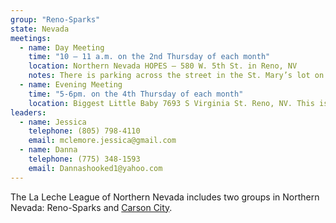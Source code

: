 ```yaml
---
group: "Reno-Sparks"
state: Nevada
meetings:
  - name: Day Meeting
    time: "10 – 11 a.m. on the 2nd Thursday of each month"
    location: Northern Nevada HOPES – 580 W. 5th St. in Reno, NV
    notes: There is parking across the street in the St. Mary’s lot on 5th, between Washington St. and Bell St. The meeting is in Conference Room B, 3rd Floor.
  - name: Evening Meeting
    time: "5-6pm. on the 4th Thursday of each month"
    location: Biggest Little Baby 7693 S Virginia St. Reno, NV. This is a cafe-style meeting.
leaders:
  - name: Jessica
    telephone: (805) 798-4110
    email: mclemore.jessica@gmail.com
  - name: Danna
    telephone: (775) 348-1593
    email: Dannashooked1@yahoo.com
---
```

The La Leche League of Northern Nevada includes two groups in Northern Nevada: Reno-Sparks and [Carson City](/carson-valley/).